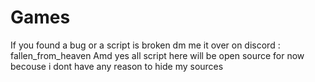 # Games
If you found a bug or a script is broken dm me it over on discord : fallen_from_heaven 
Amd yes all script here will be open source for now becouse i dont have any reason to hide my sources
